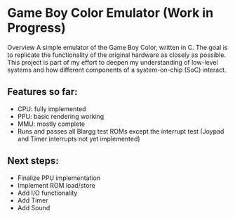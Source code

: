 # Game Boy Color Emulator (Work in Progress)

Overview
A simple emulator of the Game Boy Color, written in C.
The goal is to replicate the functionality of the original hardware as closely as possible.
This project is part of my effort to deepen my understanding of low-level systems and how different components of a system-on-chip (SoC) interact.

## Features so far:
  - CPU: fully implemented
  - PPU: basic rendering working
  - MMU: mostly complete
  - Runs and passes all Blargg test ROMs except the interrupt test (Joypad and Timer interrupts not yet implemented)

## Next steps:
  - Finalize PPU implementation
  - Implement ROM load/store
  - Add I/O functionality
  - Add Timer
  - Add Sound
